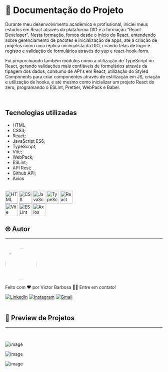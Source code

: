 # 📒 Documentação do Projeto

  Durante meu desenvolvimento acadêmico e profissional, iniciei meus estudos em React através da plataforma DIO e a formação "React Developer". Nesta formação, fomos desde o início do React, entendendo sobre gerenciamento de pacotes e inicialização de apps, até a criação de projetos como uma réplica minimalista da DIO, criando telas de login e registro e validação de formulários através do yup e react-hook-form.

  Fui proporcioando também módulos como a utilização de TypeScript no React, gerando validações mais confiáveis de formulários através da tipagem dos dados, consumo de API's em React, utilização do Styled Components para criar componentes através de estilização em JS, criação e utilização de hooks, e até mesmo como inicializar um projeto React do zero, programando o ESLint, Prettier, WebPack e Babel.
  
<br>

## Tecnologias utilizadas

- HTML
- CSS3;
- React;
- JavaScript ES6;
- TypeScript;
- Vite;
- WebPack;
- ESLint;
- API Rest;
- Github API;
- Axios

<div style="display: inline_block"><br>
  <img align="center" alt="HTML" heigth="30" width="40" src="https://cdn.jsdelivr.net/gh/devicons/devicon@latest/icons/html5/html5-original.svg">
  <img align="center" alt="CSS" heigth="30" width="40" src="https://cdn.jsdelivr.net/gh/devicons/devicon@latest/icons/css3/css3-original.svg">
  <img align="center" alt="JavaScript" heigth="30" width="40" src="https://cdn.jsdelivr.net/gh/devicons/devicon@latest/icons/javascript/javascript-original.svg">
  <img align="center" alt="TypeScript" heigth="30" width="40" src="https://cdn.jsdelivr.net/gh/devicons/devicon@latest/icons/typescript/typescript-original.svg">
  <img align="center" alt="React" heigth="30" width="40" src="https://cdn.jsdelivr.net/gh/devicons/devicon@latest/icons/react/react-original.svg">

  <br>
  
  <img align="center" alt="Vite" heigth="30" width="40" src="https://cdn.jsdelivr.net/gh/devicons/devicon@latest/icons/vitejs/vitejs-original.svg">
  <img align="center" alt="ESLint" heigth="30" width="40" src="https://cdn.jsdelivr.net/gh/devicons/devicon@latest/icons/webpack/webpack-original.svg">
  <img align="center" alt="Axios" heigth="30" width="40" src="https://cdn.jsdelivr.net/gh/devicons/devicon@latest/icons/axios/axios-plain.svg">
</div>

## 🌐 Autor
---
<br>

<a href="https://www.linkedin.com/in/victor-santos-01242007111203200607/">
 <img style="border-radius: 50%" src="https://avatars.githubusercontent.com/u/114593367?s=400&u=35dad9c7030300514c27e765de70b83b4073c802&v=4" width="100px;" alt=""/>
</a>


Feito com ❤️ por Victor Barbosa 👋🏽 Entre em contato!

[![LinkedIn](https://img.shields.io/badge/LinkedIn-0077B5?style=for-the-badge&logo=linkedin&logoColor=white)](https://www.linkedin.com/in/victor-santos-01242007111203200607/)
[![Instagram](https://img.shields.io/badge/-Instagram-%23E4405F?style=for-the-badge&logo=instagram&logoColor=white)](https://www.instagram.com/vituisdev/)
[![Gmail](https://img.shields.io/badge/Gmail-333333?style=for-the-badge&logo=gmail&logoColor=red)](mailto:victorb.santos15@gmail.com)
<br>
<br>

## 🔗 Preview de Projetos
---

<br>

![image](https://github.com/user-attachments/assets/c38fa878-cd1d-42e6-b765-b6e5df8c5944)

![image](https://github.com/user-attachments/assets/11ef9621-7da4-49f4-ace1-71f92da27b62)

![image](https://github.com/user-attachments/assets/565960eb-4a9e-4300-8f2b-9241ef6ebe23)

